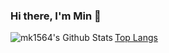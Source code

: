 ### Hi there, I'm Min 👋

<img align="left" alt="mk1564's Github Stats" src="https://github-readme-stats.vercel.app/api?username=mk1564&show_icons=true&hide_border=true&count_private=true" />

[Top Langs](https://github-readme-stats.vercel.app/api/top-langs/?username=mk1564&layout=compact)
